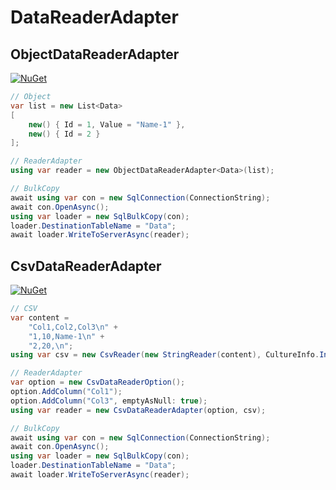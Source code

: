 # DataReaderAdapter

## ObjectDataReaderAdapter

[![NuGet](https://img.shields.io/nuget/v/DataReaderAdapter.Object.svg)](https://www.nuget.org/packages/DataReaderAdapter.Object)

```csharp
// Object
var list = new List<Data>
[
    new() { Id = 1, Value = "Name-1" },
    new() { Id = 2 }
];

// ReaderAdapter 
using var reader = new ObjectDataReaderAdapter<Data>(list);

// BulkCopy
await using var con = new SqlConnection(ConnectionString);
await con.OpenAsync();
using var loader = new SqlBulkCopy(con);
loader.DestinationTableName = "Data";
await loader.WriteToServerAsync(reader);
```

## CsvDataReaderAdapter

[![NuGet](https://img.shields.io/nuget/v/DataReaderAdapter.Csv.svg)](https://www.nuget.org/packages/DataReaderAdapter.Csv)

```csharp
// CSV
var content = 
    "Col1,Col2,Col3\n" +
    "1,10,Name-1\n" +
    "2,20,\n";
using var csv = new CsvReader(new StringReader(content), CultureInfo.InvariantCulture);

// ReaderAdapter 
var option = new CsvDataReaderOption();
option.AddColumn("Col1");
option.AddColumn("Col3", emptyAsNull: true);
using var reader = new CsvDataReaderAdapter(option, csv);

// BulkCopy
await using var con = new SqlConnection(ConnectionString);
await con.OpenAsync();
using var loader = new SqlBulkCopy(con);
loader.DestinationTableName = "Data";
await loader.WriteToServerAsync(reader);
```
